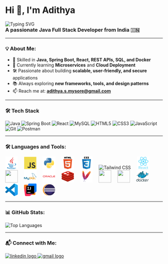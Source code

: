 <h1>Hi 👋, I'm Adithya</h1>

<img src="https://readme-typing-svg.demolab.com?font=Fira+Code&size=30&pause=1000&width=800&color=04E0BB&lines=Full+Stack+Java+Developer+🚀;Tech+Explorer+💡;" alt="Typing SVG" />

<h3 style="margin-top: 0;">A passionate Java Full Stack Developer from India 🇮🇳</h3>

---

### 💡 About Me:
- 💬 Skilled in **Java, Spring Boot, React, REST APIs, SQL, and Docker**  
- 🌱 Currently learning **Microservices** and **Cloud Deployment**  
- 🛠  Passionate about building **scalable, user-friendly, and secure** applications  
- 📚 Always exploring **new frameworks, tools, and design patterns**  
- 📫 Reach me at: **adithya.s.mysore@gmail.com**  

---

### 🛠 Tech Stack
<p>
  <img src="https://img.shields.io/badge/Java-ED8B00?style=for-the-badge&logo=openjdk&logoColor=white" alt="Java" />
  <img src="https://img.shields.io/badge/Spring%20Boot-6DB33F?style=for-the-badge&logo=springboot&logoColor=white" alt="Spring Boot" />
  <img src="https://img.shields.io/badge/React-20232A?style=for-the-badge&logo=react&logoColor=61DAFB" alt="React" />
  <img src="https://img.shields.io/badge/MySQL-005C84?style=for-the-badge&logo=mysql&logoColor=white" alt="MySQL" />
  <img src="https://img.shields.io/badge/HTML5-E34F26?style=for-the-badge&logo=html5&logoColor=white" alt="HTML5" />
  <img src="https://img.shields.io/badge/CSS3-1572B6?style=for-the-badge&logo=css3&logoColor=white" alt="CSS3" />
  <img src="https://img.shields.io/badge/JavaScript-F7DF1E?style=for-the-badge&logo=javascript&logoColor=black" alt="JavaScript" />
  <img src="https://img.shields.io/badge/Git-F05033?style=for-the-badge&logo=git&logoColor=white" alt="Git" />
  <img src="https://img.shields.io/badge/Postman-FF6C37?style=for-the-badge&logo=postman&logoColor=white" alt="Postman" />
</p>


---

### 🛠 Languages and Tools:
<div>
<img src="https://raw.githubusercontent.com/devicons/devicon/master/icons/java/java-original.svg" width="40" height="40" />
<img width="12" />
<img src="https://raw.githubusercontent.com/devicons/devicon/master/icons/javascript/javascript-original.svg" width="40" height="40" />
<img width="12" />
<img src="https://raw.githubusercontent.com/devicons/devicon/master/icons/python/python-original.svg" width="40" height="40" />
<img width="12" />
<img src="https://raw.githubusercontent.com/devicons/devicon/master/icons/html5/html5-original-wordmark.svg" width="40" height="40" />
<img width="12" />
<img src="https://raw.githubusercontent.com/devicons/devicon/master/icons/css3/css3-original-wordmark.svg" width="40" height="40" />
<img width="12" />
<img src="https://www.vectorlogo.zone/logos/tailwindcss/tailwindcss-icon.svg" alt="Tailwind CSS" width="40" height="40"/>
<img width="12" />
<img src="https://raw.githubusercontent.com/devicons/devicon/master/icons/react/react-original-wordmark.svg" width="40" height="40" />
<img width="12" />
<img src="https://www.vectorlogo.zone/logos/springio/springio-icon.svg" width="40" height="40" />
<img width="12" />
<img src="https://raw.githubusercontent.com/devicons/devicon/master/icons/mysql/mysql-original-wordmark.svg" width="40" height="40" />
<img width="12" />
<img src="https://raw.githubusercontent.com/devicons/devicon/master/icons/oracle/oracle-original.svg" alt="Oracle DB" width="40" height="40"/>
<img width="12" />
<img src="https://raw.githubusercontent.com/devicons/devicon/master/icons/redis/redis-original.svg" alt="Redis" width="40" height="40"/>
<img width="12" />
<img src="https://raw.githubusercontent.com/vscode-icons/vscode-icons/master/icons/file_type_maven.svg" alt="Maven" width="40" height="40"/>
<img width="12" />
<img src="https://www.vectorlogo.zone/logos/git-scm/git-scm-icon.svg" width="40" height="40" />
<img width="12" />
<img src="https://www.vectorlogo.zone/logos/getpostman/getpostman-icon.svg" width="40" height="40" />
<img width="12" />
<img src="https://raw.githubusercontent.com/devicons/devicon/master/icons/docker/docker-original-wordmark.svg" width="40" height="40" />
<img width="12" />
<img src="https://raw.githubusercontent.com/devicons/devicon/master/icons/vscode/vscode-original.svg" alt="Visual Studio Code" width="40" height="40"/>
<img width="12" />
<img src="https://raw.githubusercontent.com/devicons/devicon/master/icons/intellij/intellij-original.svg" alt="IntelliJ IDEA" width="40" height="40"/>
<img width="12" />
<img src="https://raw.githubusercontent.com/devicons/devicon/master/icons/eclipse/eclipse-original.svg" alt="Eclipse" width="40" height="40"/>
</div>

---

### 📊 GitHub Stats:
<p>
<img src="https://github-readme-stats.vercel.app/api/top-langs?username=adithya1530&show_icons=true&locale=en&layout=compact&theme=tokyonight" alt="Top Languages" />
</p>

---

### 📬 Connect with Me:
<div>
  <a href="https://www.linkedin.com/in/adithya-s-mysore/" target="_blank">
    <img src="https://raw.githubusercontent.com/maurodesouza/profile-readme-generator/master/src/assets/icons/social/linkedin/default.svg" width="52" height="40" alt="linkedin logo" />
  </a>
  <a href="mailto:adithya.s.mysore@gmail.com" target="_blank">
    <img src="https://raw.githubusercontent.com/maurodesouza/profile-readme-generator/master/src/assets/icons/social/gmail/default.svg" width="52" height="40" alt="gmail logo" />
  </a>
</div>
